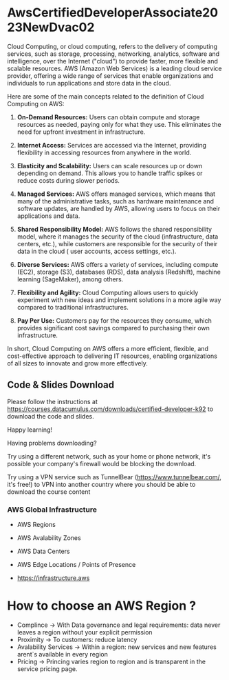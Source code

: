 # AwsCertifiedDeveloperAssociate2023NewDvac02

Cloud Computing, or cloud computing, refers to the delivery of computing services, such as storage, processing, networking, analytics, software and intelligence, over the Internet ("cloud") to provide faster, more flexible and scalable resources. AWS (Amazon Web Services) is a leading cloud service provider, offering a wide range of services that enable organizations and individuals to run applications and store data in the cloud.

Here are some of the main concepts related to the definition of Cloud Computing on AWS:

1. **On-Demand Resources:** Users can obtain compute and storage resources as needed, paying only for what they use. This eliminates the need for upfront investment in infrastructure.

2. **Internet Access:** Services are accessed via the Internet, providing flexibility in accessing resources from anywhere in the world.

3. **Elasticity and Scalability:** Users can scale resources up or down depending on demand. This allows you to handle traffic spikes or reduce costs during slower periods.

4. **Managed Services:** AWS offers managed services, which means that many of the administrative tasks, such as hardware maintenance and software updates, are handled by AWS, allowing users to focus on their applications and data.

5. **Shared Responsibility Model:** AWS follows the shared responsibility model, where it manages the security of the cloud (infrastructure, data centers, etc.), while customers are responsible for the security of their data in the cloud ( user accounts, access settings, etc.).

6. **Diverse Services:** AWS offers a variety of services, including compute (EC2), storage (S3), databases (RDS), data analysis (Redshift), machine learning (SageMaker), among others.

7. **Flexibility and Agility:** Cloud Computing allows users to quickly experiment with new ideas and implement solutions in a more agile way compared to traditional infrastructures.

8. **Pay Per Use:** Customers pay for the resources they consume, which provides significant cost savings compared to purchasing their own infrastructure.

In short, Cloud Computing on AWS offers a more efficient, flexible, and cost-effective approach to delivering IT resources, enabling organizations of all sizes to innovate and grow more effectively.

## Code & Slides Download
Please follow the instructions at https://courses.datacumulus.com/downloads/certified-developer-k92 to download the code and slides.

Happy learning!

Having problems downloading?

Try using a different network, such as your home or phone network, it's possible your company's firewall would be blocking the download.

Try using a VPN service such as TunnelBear (https://www.tunnelbear.com/, it's free!) to VPN into another country where you should be able to download the course content

### AWS Global Infrastructure
* AWS Regions
* AWS Avalability Zones
* AWS Data Centers
* AWS Edge Locations / Points of Presence

* https://infrastructure.aws

    

# How to choose an AWS Region ?
* Complince -> With Data governance and legal requirements: data never leaves a region without your explicit permission
* Proximity -> To customers: reduce latency
* Avalability Services -> Within a region: new services and new features arent`s available in every region
* Pricing -> Princing varies region to region and is transparent in the service pricing page.




